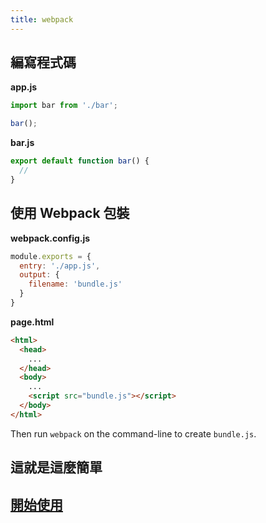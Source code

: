```yaml
---
title: webpack
---
```

## 編寫程式碼

<div class="homepage__wrap">
<div class="homepage__left">

**app.js**

```js
import bar from './bar';

bar();
```

</div><div class="homepage__right">

**bar.js**

```js
export default function bar() {
  //
}
```

</div>
</div>

## 使用 Webpack 包裝

<div class="homepage__wrap">
<div class="homepage__left">

**webpack.config.js**

```js
module.exports = {
  entry: './app.js',
  output: {
    filename: 'bundle.js'
  }
}
```

</div><div class="homepage__right">

**page.html**

```html
<html>
  <head>
    ...
  </head>
  <body>
    ...
    <script src="bundle.js"></script>
  </body>
</html>
```

Then run `webpack` on the command-line to create `bundle.js`.

</div>
</div>

## 這就是這麼簡單
## [開始使用](/guides/get-started)
